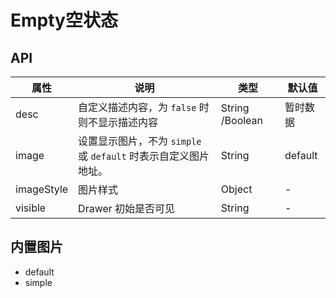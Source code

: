 # Empty空状态

## API

|  属性   | 说明  | 类型 |  默认值 |
|  ----  | ----  | ---- | ---  |
| desc | 自定义描述内容，为 `false` 时则不显示描述内容 | String /Boolean| 暂时数据 |
| image | 设置显示图片，不为 `simple` 或 `default` 时表示自定义图片地址。 | String | default |
| imageStyle | 图片样式 | Object | - |
| visible | Drawer 初始是否可见 | String | - |

## 内置图片

- default
- simple
